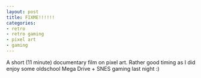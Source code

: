 ```yaml
---
layout: post
title: FIXME!!!!!!
categories:
- retro
- retro gaming
- pixel art
- gaming
---
```


A short (11 minute) documentary film on pixel art. Rather good timing as I did
enjoy some oldschool Mega Drive + SNES gaming last night :)
